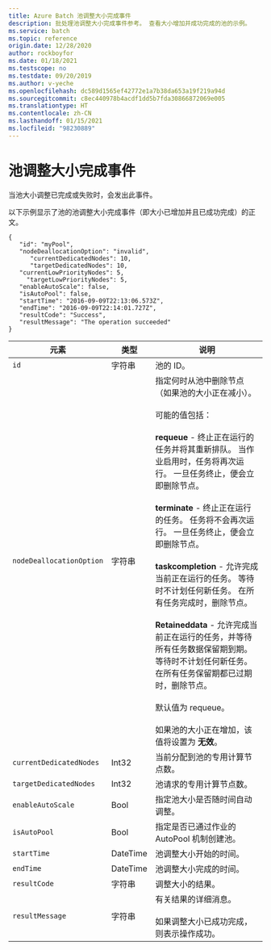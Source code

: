 ```yaml
---
title: Azure Batch 池调整大小完成事件
description: 批处理池调整大小完成事件参考。 查看大小增加并成功完成的池的示例。
ms.service: batch
ms.topic: reference
origin.date: 12/28/2020
author: rockboyfor
ms.date: 01/18/2021
ms.testscope: no
ms.testdate: 09/20/2019
ms.author: v-yeche
ms.openlocfilehash: dc589d1565ef42772e1a7b38da653a19f219a94d
ms.sourcegitcommit: c8ec440978b4acdf1dd5b7fda30866872069e005
ms.translationtype: HT
ms.contentlocale: zh-CN
ms.lasthandoff: 01/15/2021
ms.locfileid: "98230889"
---
```

# <a name="pool-resize-complete-event"></a>池调整大小完成事件

 当池大小调整已完成或失败时，会发出此事件。

 以下示例显示了池的池调整大小完成事件（即大小已增加并且已成功完成）的正文。

```
{
   "id": "myPool",
   "nodeDeallocationOption": "invalid",
      "currentDedicatedNodes": 10,
      "targetDedicatedNodes": 10,
   "currentLowPriorityNodes": 5,
     "targetLowPriorityNodes": 5,
   "enableAutoScale": false,
   "isAutoPool": false,
   "startTime": "2016-09-09T22:13:06.573Z",
   "endTime": "2016-09-09T22:14:01.727Z",
   "resultCode": "Success",
   "resultMessage": "The operation succeeded"
}
```

|元素|类型|说明|
|-------------|----------|-----------|
|`id`|字符串|池的 ID。|
|`nodeDeallocationOption`|字符串|指定何时从池中删除节点（如果池的大小正在减小）。<br /><br /> 可能的值包括：<br /><br /> **requeue** - 终止正在运行的任务并将其重新排队。 当作业启用时，任务将再次运行。 一旦任务终止，便会立即删除节点。<br /><br /> **terminate** - 终止正在运行的任务。 任务将不会再次运行。 一旦任务终止，便会立即删除节点。<br /><br /> **taskcompletion** - 允许完成当前正在运行的任务。 等待时不计划任何新任务。 在所有任务完成时，删除节点。<br /><br /> **Retaineddata** - 允许完成当前正在运行的任务，并等待所有任务数据保留期到期。 等待时不计划任何新任务。 在所有任务保留期都已过期时，删除节点。<br /><br /> 默认值为 requeue。<br /><br /> 如果池的大小正在增加，该值将设置为 **无效**。|
|`currentDedicatedNodes`|Int32|当前分配到池的专用计算节点数。|
|`targetDedicatedNodes`|Int32|池请求的专用计算节点数。|
|`enableAutoScale`|Bool|指定池大小是否随时间自动调整。|
|`isAutoPool`|Bool|指定是否已通过作业的 AutoPool 机制创建池。|
|`startTime`|DateTime|池调整大小开始的时间。|
|`endTime`|DateTime|池调整大小完成的时间。|
|`resultCode`|字符串|调整大小的结果。|
|`resultMessage`|字符串| 有关结果的详细消息。<br /><br /> 如果调整大小已成功完成，则表示操作成功。|

<!-- Update_Description: update meta properties, wording update, update link -->